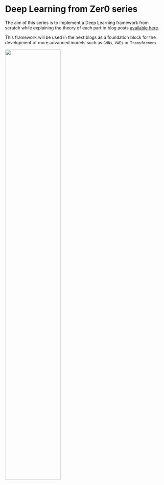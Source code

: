 # Deep Learning from Zer0 series

The aim of this series is to implement a Deep Learning framework from scratch while explaining the theory of each part in blog posts <a href="https://tristanbilot.me/courses">available here</a>.

This framework will be used in the next blogs as a foundation block for the development of more advanced models such as `GNNs`, `VAEs` or `Transformers`.

<img src="https://user-images.githubusercontent.com/40337775/197000302-1f79fce9-4b32-43d2-b1c8-08a2b555de78.jpg" width="60%"/>
